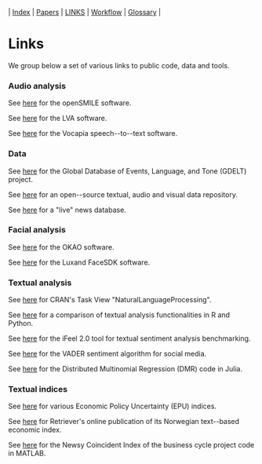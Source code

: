 
| [Index](index.md) | [Papers](papers.md) | [LINKS](links.md) | [Workflow](workflow.md) | [Glossary](glossary.md) |

# Links

We group below a set of various links to public code, data and tools.

### Audio analysis

See [here](https://www.audeering.com/opensmile) for the openSMILE software.

See [here](https://lva650.com) for the LVA software.

See [here](https://www.vocapia.com) for the Vocapia speech--to--text software.

### Data

See [here](https://www.gdeltproject.org) for the Global Database of Events, Language, and Tone (GDELT) project.

See [here](https://skymind.ai/wiki/open-datasets) for an open--source textual, audio and visual data repository.

See [here](http://newsdiffs.org) for a "live" news database.

### Facial analysis

See [here](https://plus-sensing.omron.com/technology) for the OKAO software.

See [here](https://www.luxand.com/facesdk) for the Luxand FaceSDK software.

### Textual analysis

See [here](https://CRAN.R-project.org/view=NaturalLanguageProcessing) for CRAN's Task View "NaturalLanguageProcessing".

See [here](https://quanteda.io/articles/pkgdown/comparison.html) for a comparison of textual analysis functionalities in R and Python.

See [here](http://blackbird.dcc.ufmg.br:1210) for the iFeel 2.0 tool for textual sentiment analysis benchmarking.

See [here](https://github.com/cjhutto/vaderSentiment) for the VADER sentiment algorithm for social media.

See [here](https://github.com/AsafManela/HurdleDMR.jl) for the Distributed Multinomial Regression (DMR) code in Julia.

### Textual indices

See [here](http://www.policyuncertainty.com) for various Economic Policy Uncertainty (EPU) indices.

See [here](https://www.retriever-info.com/fni) for Retriever's online publication of its Norwegian text--based economic index. 

See [here](https://github.com/leifandersthorsrud/NCI) for the Newsy Coincident Index of the business cycle project code in MATLAB.

